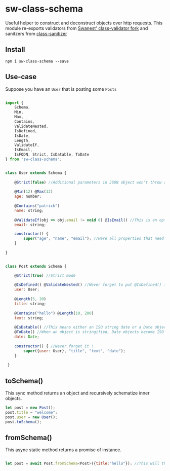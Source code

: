 # sw-class-schema

Useful helper to construct and deconstruct objects over http requests.
This module re-exports validators from [Swanest' class-validator fork](https://github.com/swanest/class-validator) and sanitzers from [class-sanitizer](https://github.com/pleerock/class-sanitizer/)

## Install

`npm i sw-class-schema --save`

## Use-case

Suppose you have an `User` that is posting some `Posts`

```js

import {
    Schema,
    Min,
    Max,
    Contains,
    ValidateNested,
    IsDefined,
    IsDate,
    Length,
    ValidateIf,
    IsEmail,
    IsFQDN, Strict, IsDatable, ToDate
} from 'sw-class-schema';


class User extends Schema { 
            
    @Strict(false) //Additional parameters in JSON object won't throw an error
    
    @Min(12) @Max(12)
    age: number;
    
    @Contains("patrick")
    name: string;
    
    @ValidateIf(obj => obj.email != void 0) @IsEmail() //This is an optional field
    email: string;

    constructor() {
        super("age", "name", "email"); //Here all properties that need to be constructed/deconstructed
    }
            
}


class Post extends Schema {

    @Strict(true) //Strict mode
    
    @IsDefined() @ValidateNested() //Never forget to put @IsDefined() if you use @ValidateNested()
    user: User;
    
    @Length(5, 20)
    title: string;
    
    @Contains("hello") @Length(10, 200)
    text: string;
    
    @IsDatable() //This means either an ISO string date or a Date object
    @ToDate() //When an object is stringified, Date objects become ISO strings, so to reconstruct, we use ToDate formatter 
    date: Date;
    
    constructor() { //Never forget it !
        super({user: User}, "title", "text", "date");
    }
    
 }

```


## toSchema()

This sync method returns an object and recursively schematize inner objects.

```js
let post = new Post();
post.title = "welcome";
post.user = new User();
post.toSchema();
```

## fromSchema()

This async static method returns a promise of instance.

```js

let post = await Post.fromSchema<Post>({title:"hello"}); //This will throw an error

```